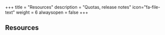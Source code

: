 +++
title = "Resources"
description = "Quotas, release notes"
icon="fa-file-text"
weight = 6
alwaysopen = false
+++

## Resources

